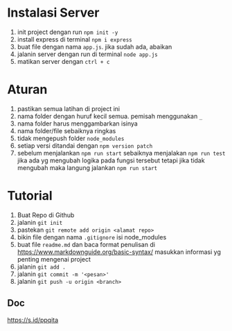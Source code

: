 # Instalasi Server

1. init project dengan run `npm init -y`
2. install express di terminal `npm i express`
3. buat file dengan nama `app.js`. jika sudah ada, abaikan
4. jalanin server dengan run di terminal `node app.js`
5. matikan server dengan `ctrl + c`

# Aturan

1. pastikan semua latihan di project ini
2. nama folder dengan huruf kecil semua. pemisah menggunakan `_`
3. nama folder harus menggambarkan isinya
4. nama folder/file sebaiknya ringkas
5. tidak mengepush folder `node_modules`
6. setiap versi ditandai dengan `npm version patch`
7. sebelum menjalankan `npm run start` sebaiknya menjalakan `npm run test` jika ada yg mengubah logika pada fungsi tersebut tetapi jika tidak mengubah maka langung jalankan `npm run start`

# Tutorial

1. Buat Repo di Github
2. jalanin `git init`
3. pastekan `git remote add origin <alamat repo>`
4. bikin file dengan nama `.gitignore`
   isi node_modules
5. buat file `readme.md` dan baca format penulisan di https://www.markdownguide.org/basic-syntax/
   masukkan informasi yg penting mengenai project
6. jalanin `git add .`
7. jalanin `git commit -m '<pesan>'`
8. jalanin `git push -u origin <branch>`


## Doc

https://s.id/ppqita
